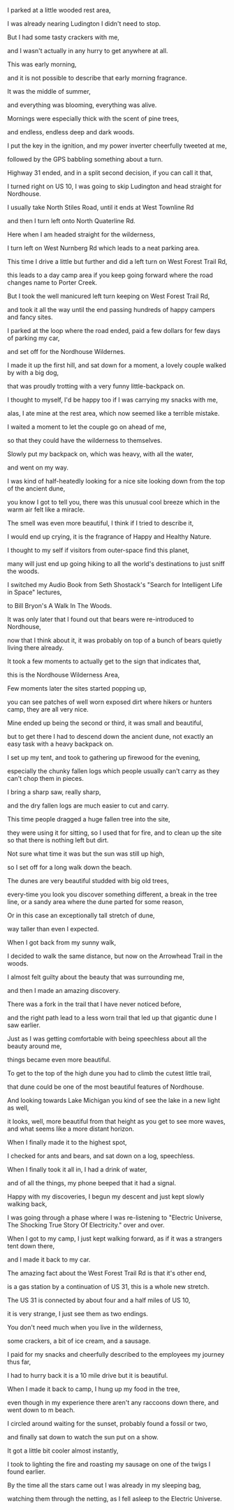 I parked at a little wooded rest area,

I was already nearing Ludington I didn't need to stop.

But I had some tasty crackers with me,

and I wasn't actually in any hurry to get anywhere at all.

This was early morning,

and it is not possible to describe that early morning fragrance.

It was the middle of summer,

and everything was blooming, everything was alive.

Mornings were especially thick with the scent of pine trees,

and endless, endless deep and dark woods.

I put the key in the ignition, and my power inverter cheerfully tweeted at me,

followed by the GPS babbling something about a turn.

Highway 31 ended, and in a split second decision, if you can call it that,

I turned right on US 10, I was going to skip Ludington and head straight for Nordhouse.

I usually take North Stiles Road, until it ends at West Townline Rd

and then I turn left onto North Quaterline Rd.

Here when I am headed straight for the wilderness,

I turn left on West Nurnberg Rd which leads to a neat parking area.

This time I drive a little but further and did a left turn on West Forest Trail Rd,

this leads to a day camp area if you keep going forward where the road changes name to Porter Creek.

But I took the well manicured left turn keeping on West Forest Trail Rd,

and took it all the way until the end passing hundreds of happy campers and fancy sites.

I parked at the loop where the road ended, paid a few dollars for few days of parking my car,

and set off for the Nordhouse Wildernes.

I made it up the first hill, and sat down for a moment, a lovely couple walked by with a big dog,

that was proudly trotting with a very funny little-backpack on.

I thought to myself, I'd be happy too if I was carrying my snacks with me,

alas, I ate mine at the rest area, which now seemed like a terrible mistake.

I waited a moment to let the couple go on ahead of me,

so that they could have the wilderness to themselves.

Slowly put my backpack on, which was heavy, with all the water,

and went on my way.

I was kind of half-heatedly looking for a nice site looking down from the top of the ancient dune,

you know I got to tell you, there was this unusual cool breeze which in the warm air felt like a miracle.

The smell was even more beautiful, I think if I tried to describe it,

I would end up crying, it is the fragrance of Happy and Healthy Nature.

I thought to my self if visitors from outer-space find this planet,

many will just end up going hiking to all the world's destinations to just sniff the woods.

I switched my Audio Book from Seth Shostack's "Search for Intelligent Life in Space" lectures,

to Bill Bryon's A Walk In The Woods.

It was only later that I found out that bears were re-introduced to Nordhouse,

now that I think about it, it was probably on top of a bunch of bears quietly living there already.

It took a few moments to actually get to the sign that indicates that,

this is the Nordhouse Wilderness Area,

Few moments later the sites started popping up,

you can see patches of well worn exposed dirt where hikers or hunters camp, they are all very nice.

Mine ended up being the second or third, it was small and beautiful,

but to get there I had to descend down the ancient dune, not exactly an easy task with a heavy backpack on.

I set up my tent, and took to gathering up firewood for the evening,

especially the chunky fallen logs which people usually can't carry as they can't chop them in pieces.

I bring a sharp saw, really sharp,

and the dry fallen logs are much easier to cut and carry.

This time people dragged a huge fallen tree into the site,

they were using it for sitting, so I used that for fire, and to clean up the site so that there is nothing left but dirt.

Not sure what time it was but the sun was still up high,

so I set off for a long walk down the beach.

The dunes are very beautiful studded with big old trees,

every-time you look you discover something different, a break in the tree line, or a sandy area where the dune parted for some reason,

Or in this case an exceptionally tall stretch of dune,

way taller than even I expected.

When I got back from my sunny walk,

I decided to walk the same distance, but now on the Arrowhead Trail in the woods.

I almost felt guilty about the beauty that was surrounding me,

and then I made an amazing discovery.

There was a fork in the trail that I have never noticed before,

and the right path lead to a less worn trail that led up that gigantic dune I saw earlier.

Just as I was getting comfortable with being speechless about all the beauty around me,

things became even more beautiful.

To get to the top of the high dune you had to climb the cutest little trail,

that dune could be one of the most beautiful features of Nordhouse.

And looking towards Lake Michigan you kind of see the lake in a new light as well,

it looks, well, more beautiful from that height as you get to see more waves, and what seems like a more distant horizon.

When I finally made it to the highest spot,

I checked for ants and bears, and sat down on a log, speechless.

When I finally took it all in, I had a drink of water,

and of all the things, my phone beeped that it had a signal.

Happy with my discoveries, I begun my descent and just kept slowly walking back,

I was going through a phase where I was re-listening to "Electric Universe, The Shocking True Story Of Electricity." over and over.

When I got to my camp, I just kept walking forward, as if it was a strangers tent down there,

and I made it back to my car.

The amazing fact about the West Forest Trail Rd is that it's other end,

is a gas station by a continuation of US 31, this is a whole new stretch.

The US 31 is connected by about four and a half miles of US 10,

it is very strange, I just see them as two endings.

You don't need much when you live in the wilderness,

some crackers, a bit of ice cream, and a sausage.

I paid for my snacks and cheerfully described to the employees my journey thus far,

I had to hurry back it is a 10 mile drive but it is beautiful.

When I made it back to camp, I hung up my food in the tree,

even though in my experience there aren't any raccoons down there, and went down to m beach.

I circled around waiting for the sunset, probably found a fossil or two,

and finally sat down to watch the sun put on a show.

It got a little bit cooler almost instantly,

I took to lighting the fire and roasting my sausage on one of the twigs I found earlier.

By the time all the stars came out I was already in my sleeping bag,

watching them through the netting, as I fell asleep to the Electric Universe.
